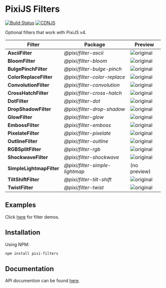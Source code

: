 # PixiJS Filters

[![Build Status](https://travis-ci.org/pixijs/pixi-filters.svg?branch=master)](https://travis-ci.org/pixijs/pixi-filters) [![CDNJS](https://img.shields.io/cdnjs/v/pixi-filters.svg)](https://cdnjs.com/libraries/pixi-filters)

Optional filters that work with PixiJS v4.

| Filter | Package | Preview |
|---|---|---|
| **AsciiFilter** | _@pixi/filter-ascii_ | ![original](https://pixijs.github.io/pixi-filters/tools/screenshots/dist/ascii.png) |
| **BloomFilter** | _@pixi/filter-bloom_ | ![original](https://pixijs.github.io/pixi-filters/tools/screenshots/dist/bloom.png) |
| **BulgePinchFilter** | _@pixi/filter-bulge-pinch_ | ![original](https://pixijs.github.io/pixi-filters/tools/screenshots/dist/bulge-pinch.png) |
| **ColorReplaceFilter** | _@pixi/filter-color-replace_ | ![original](https://pixijs.github.io/pixi-filters/tools/screenshots/dist/color-replace.png) |
| **ConvolutionFilter** | _@pixi/filter-convolution_ | ![original](https://pixijs.github.io/pixi-filters/tools/screenshots/dist/convolution.png) |
| **CrossHatchFilter** | _@pixi/filter-cross-hatch_ | ![original](https://pixijs.github.io/pixi-filters/tools/screenshots/dist/cross-hatch.png) |
| **DotFilter** | _@pixi/filter-dot_ | ![original](https://pixijs.github.io/pixi-filters/tools/screenshots/dist/dot.png) |
| **DropShadowFilter** | _@pixi/filter-drop-shadow_| ![original](https://pixijs.github.io/pixi-filters/tools/screenshots/dist/drop-shadow.png) |
| **GlowFilter** | _@pixi/filter-glow_ | ![original](https://pixijs.github.io/pixi-filters/tools/screenshots/dist/glow.png) |
| **EmbossFilter** | _@pixi/filter-emboss_ | ![original](https://pixijs.github.io/pixi-filters/tools/screenshots/dist/emboss.png) |
| **PixelateFilter** | _@pixi/filter-pixelate_ | ![original](https://pixijs.github.io/pixi-filters/tools/screenshots/dist/pixelate.png) |
| **OutlineFilter** | _@pixi/filter-outline_ | ![original](https://pixijs.github.io/pixi-filters/tools/screenshots/dist/outline.png) |
| **RGBSplitFilter** | _@pixi/filter-rgb_ | ![original](https://pixijs.github.io/pixi-filters/tools/screenshots/dist/rgb.png) |
| **ShockwaveFilter** | _@pixi/filter-shockwave_ | ![original](https://pixijs.github.io/pixi-filters/tools/screenshots/dist/shockwave.gif) |
| **SimpleLightmapFilter** | _@pixi/filter-simple-lightmap_ | (no preview) |
| **TiltShiftFilter** | _@pixi/filter-tilt-shift_ | ![original](https://pixijs.github.io/pixi-filters/tools/screenshots/dist/tilt-shift.png) |
| **TwistFilter** | _@pixi/filter-twist_ | ![original](https://pixijs.github.io/pixi-filters/tools/screenshots/dist/twist.png) |

## Examples

Click [here](https://pixijs.github.io/pixi-filters/examples) for filter demos.

## Installation

Using NPM:

```bash
npm install pixi-filters
```

## Documentation

API documention can be found [here](http://pixijs.github.io/pixi-filters/docs/).

